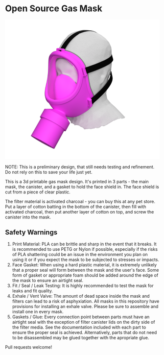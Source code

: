 # Open Source Gas Mask

![Image of gas mask](/images/gasmask.png)

NOTE: This is a preliminary design, that still needs testing and refinement.  Do not rely on this to save your life just yet.

This is a 3d printable gas mask design.  It's printed in 3 parts - the main mask, the canister, and a gasket to hold the face shield in.  The face shield is cut from a piece of clear plastic.

The filter material is activated charcoal - you can buy this at any pet store.  Put a layer of cotton batting in the bottom of the canister, then fill with activated charcoal, then put another layer of cotton on top, and screw the canister into the mask.

## Safety Warnings
1. Print Material: PLA can be brittle and sharp in the event that it breaks. It is recommended to use PETG or Nylon if possible, especially if the risks of PLA shattering could be an issue in the environment you plan on using it or if you expect the mask to be subjected to stresses or impacts.
2. Face Gasket: When using a hard plastic material, it is extremely unlikely that a proper seal will form between the mask and the user's face. Some form of gasket or appropriate foam should be added around the edge of the mask to ensure an airtight seal.
3. Fit / Seal / Leak Testing: It is highly recommended to test the mask for leaks and fit quality.
4. Exhale / Vent Valve: The amount of dead space inside the mask and filters can lead to a risk of asphyxiation. All masks in this repository have provisions for installing an exhale valve. Please be sure to assemble and install one in every mask.
5. Gaskets / Glue: Every connection point between parts must have an airtight seal with the exception of filter canister lids on the dirty side of the filter media. See the documentation included with each part to ensure the proper seal is achieved. Alternatively, parts that do not need to be disassembled may be glued together with the apropriate glue.

Pull requests welcome!
